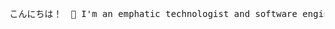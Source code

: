 <html>
  <body>
    <div>
      <pre>こんにちは！　👋 I'm an emphatic technologist and software engineer at Skillshare 👨‍</pre>
    </div>
  </body>
</html>
